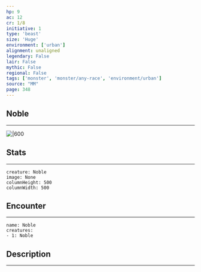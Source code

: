 ```yaml
---
hp: 9
ac: 12
cr: 1/8
initiative: 1
type: 'beast'    
size: 'Huge'
environment: ['urban']
alignment: unaligned
legendary: False
lair: False
mythic: False
regional: False
tags: ['monster', 'monster/any-race', 'environment/urban']
source: "MM"
page: 348
---
```


## Noble
---

![|600](D:/Program%20Files/5e.tools/img/bestiary/MM/Noble.jpg)

## Stats
---

```statblock
creature: Noble
image: None
columnHeight: 500
columnWidth: 500
```

## Encounter
---

```encounter-table
name: Noble
creatures:
- 1: Noble
```

## Description
---




